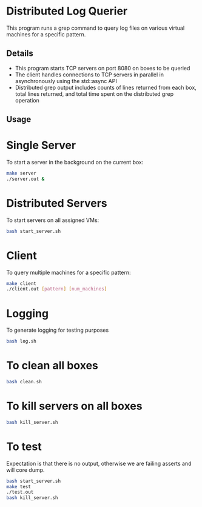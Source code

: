# Distributed Log Querier

This program runs a grep command to query log files on various virtual machines for a specific pattern.

## Details

 - This program starts TCP servers on port 8080 on boxes to be queried
 - The client handles connections to TCP servers in parallel in asynchronously using the std::async API
 - Distributed grep output includes counts of lines returned from each box, total lines returned, and total time spent on the distributed grep operation

## Usage

# Single Server
To start a server in the background on the current box:
```bash
make server
./server.out &
```
# Distributed Servers
To start servers on all assigned VMs:
```bash
bash start_server.sh
```
# Client
To query multiple machines for a specific pattern:
```bash
make client
./client.out [pattern] [num_machines]
```
# Logging
To generate logging for testing purposes
```bash
bash log.sh
```
# To clean all boxes
```bash
bash clean.sh
```
# To kill servers on all boxes
```bash
bash kill_server.sh
```
# To test
Expectation is that there is no output, otherwise we are failing asserts and will core dump.
```bash
bash start_server.sh
make test
./test.out
bash kill_server.sh
```
